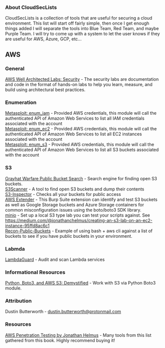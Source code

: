 ### About CloudSecLists
CloudSecLists is a collection of tools that are useful for securing a cloud environment. This list will start off fairly simple, then once I get enough things added I will separate the tools into Blue Team, Red Team, and maybe Purple Team.  I will try to come up with a system to let the user knows if they are useful for AWS, Azure, GCP, etc...

## AWS  

### General
[AWS Well Architected Labs: Security](https://www.wellarchitectedlabs.com/security/) - The security labs are documentation and code in the format of hands-on labs to help you learn, measure, and build using architectural best practices.  

### Enumeration
[Metasploit: enum_iam](https://www.rapid7.com/db/modules/auxiliary/cloud/aws/enum_iam/) - Provided AWS credentials, this module will call the authenticated API of Amazon Web Services to list all IAM credentials associated with the account  
[Metasploit: enum_ec2](https://www.rapid7.com/db/modules/auxiliary/cloud/aws/enum_ec2/) - Provided AWS credentials, this module will call the authenticated API of Amazon Web Services to list all EC2 instances associated with the account  
[Metasploit: enum_s3](https://www.rapid7.com/db/modules/auxiliary/cloud/aws/enum_s3/) - Provided AWS credentials, this module will call the authenticated API of Amazon Web Services to list all S3 buckets associated with the account  

### S3
[Grayhat Warfare Public Bucket Search](https://buckets.grayhatwarfare.com/) - Search engine for finding open S3 buckets.  
[S3Scanner](https://github.com/sa7mon/S3Scanner) - A tool to find open S3 buckets and dump their contents  
[S3-Inspector](https://github.com/clario-tech/s3-inspector) - Checks all your buckets for public access  
[AWS Extender](https://github.com/VirtueSecurity/aws-extender) - This Burp Suite extension can identify and test S3 buckets as well as Google Storage buckets and Azure Storage containers for common misconfiguration issues using the boto/boto3 SDK library.  
[minio](https://github.com/minio/minio) - Set up a local S3 type lab you can test your scripts against. See https://medium.com/@jonathanchelmus/creating-an-s3-lab-on-an-ec2-instance-95ffd8ac6c1  
[Recon-Public-Buckets](https://github.com/Moos1e/Recon-Public-Buckets) - Example of using bash + aws cli against a list of buckets to see if you have public buckets in your environment.  


### Labmda
[LambdaGuard](https://github.com/Skyscanner/LambdaGuard) - Audit and scan Lambda services  

### Informational Resources
[Python, Boto3, and AWS S3: Demystified](https://realpython.com/python-boto3-aws-s3) - Work with S3 via Python Boto3 module.  

### Attribution
Dustin Butterworth - dustin.butterworth@protonmail.com  

### Resources   
[AWS Penetration Testing by Jonathan Helmus](https://www.amazon.com/AWS-Penetration-Testing-Beginners-Metasploit/dp/1839216921) - Many tools from this list gathered from this book. Highly recommend buying it!  